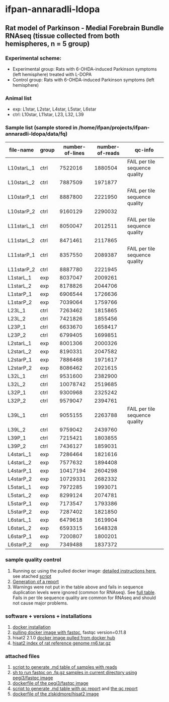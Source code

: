 # ifpan-annaradli-ldopa

## Rat model of Parkinson - Medial Forebrain Bundle RNAseq (tissue collected from both hemispheres, n = 5 group)

### Experimental scheme:

* Experimental group: Rats with 6-OHDA-induced Parkinson symptoms (left hemisphere) treated with L-DOPA
* Control group: Rats with 6-OHDA-induced Parkinson symptoms (left hemisphere)

### Animal list
* exp: L1star, L2star, L4star, L5star, L6star
* ctrl: L10star, L11star, L23, L32, L39

### Sample list (sample stored in /home/ifpan/projects/ifpan-annaradli-ldopa/data/fq)
  
 | file-name | group | number-of-lines | number-of-reads | qc-info | 
 | -------- | ------- | ------- | --------- | -----------| 
 | L10starL_1 | ctrl | 7522016 | 1880504 | FAIL per tile sequence quality  | 
 | L10starL_2 | ctrl | 7887509 | 1971877 |  | 
 | L10starP_1 | ctrl | 8887800 | 2221950 | FAIL per tile sequence quality | 
 | L10starP_2 | ctrl | 9160129 | 2290032 |  | 
 | L11starL_1 | ctrl | 8050047 | 2012511 | FAIL per tile sequence quality | 
 | L11starL_2 | ctrl | 8471461 | 2117865 |  | 
 | L11starP_1 | ctrl | 8357550 | 2089387 | FAIL per tile sequence quality | 
 | L11starP_2 | ctrl | 8887780 | 2221945 |  | 
 | L1starL_1 | exp | 8037047 | 2009261 |  | 
 | L1starL_2 | exp | 8178826 | 2044706 |  | 
 | L1starP_1 | exp | 6906544 | 1726636 |  | 
 | L1starP_2 | exp | 7039064 | 1759766 |  | 
 | L23L_1 | ctrl | 7263462 | 1815865 |  | 
 | L23L_2 | ctrl | 7421826 | 1855456 |  | 
 | L23P_1 | ctrl | 6633670 | 1658417 |  | 
 | L23P_2 | ctrl | 6799405 | 1699851 |  | 
 | L2starL_1 | exp | 8001306 | 2000326 |  | 
 | L2starL_2 | exp | 8190331 | 2047582 |  | 
 | L2starP_1 | exp | 7886468 | 1971617 |  | 
 | L2starP_2 | exp | 8086462 | 2021615 |  | 
 | L32L_1 | ctrl | 9531600 | 2382900 |  | 
 | L32L_2 | ctrl | 10078742 | 2519685 |  | 
 | L32P_1 | ctrl | 9300968 | 2325242 |  | 
 | L32P_2 | ctrl | 9579047 | 2394761 |  | 
 | L39L_1 | ctrl | 9055155 | 2263788 | FAIL per tile sequence quality | 
 | L39L_2 | ctrl | 9759042 | 2439760 |  | 
 | L39P_1 | ctrl | 7215421 | 1803855 |  | 
 | L39P_2 | ctrl | 7436127 | 1859031 |  | 
 | L4starL_1 | exp | 7286464 | 1821616 |  | 
 | L4starL_2 | exp | 7577632 | 1894408 |  | 
 | L4starP_1 | exp | 10417194 | 2604298 |  | 
 | L4starP_2 | exp | 10729331 | 2682332 |  | 
 | L5starL_1 | exp | 7972285 | 1993071 |  | 
 | L5starL_2 | exp | 8299124 | 2074781 |  | 
 | L5starP_1 | exp | 7173547 | 1793386 |  | 
 | L5starP_2 | exp | 7287402 | 1821850 |  | 
 | L6starL_1 | exp | 6479618 | 1619904 |  | 
 | L6starL_2 | exp | 6593315 | 1648328 |  | 
 | L6starP_1 | exp | 7200807 | 1800201 |  | 
 | L6starP_2 | exp | 7349488 | 1837372 |  | 


### sample quality control
1. Running qc using the pulled docker image: [detailed instructions here](https://hub.docker.com/r/pegi3s/fastqc), see atached [script](run-fastqc.sh)
2. [Generation of a report](generate-summary-qc-table.sh)
3. Warnings were not put in the table above and fails in sequence duplication levels were ignored (common for RNAseq). See [full table](qc-report.md). Fails in per tile sequence quality are common for RNAseq and should not cause major problems.

### software + versions + installations
1. [docker installation](https://gist.github.com/gosborcz/f1f3dbd7aa256e26ae1e8ce33fd30509)
2. [pulling docker image with fastqc](https://gist.github.com/gosborcz/1735c2533061354756b05154519972bf), fastqc version=0.11.8
3. hisat2 2.1.0 [docker image pulled from docker hub](https://hub.docker.com/r/zlskidmore/hisat2)
4. [hisat2 index of rat reference genome rn6.tar.gz](ftp://ftp.ccb.jhu.edu/pub/infphilo/hisat2/data)


### attached files
1. [script to generate .md table of samples with reads](generate-sample-info-table.sh)
2. [sh to run fastqc on .fq.gz samples in current directory using pegi3/fastqc image](run-fastqc.sh)
3. [dockerfile of the pegi3/fastqc image](fastqc-dockerfile)
4. [script to generate .md table with qc report](generate-summary-qc-table.sh) and [the qc report](qc-report.md)
5. [dockerfile of the zlskidmore/hisat2 image](hisat2-dockerfile)

